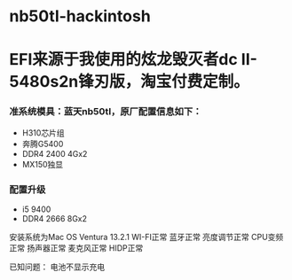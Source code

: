 # nb50tl-hackintosh
# EFI来源于我使用的炫龙毁灭者dc II-5480s2n锋刃版，淘宝付费定制。

### 准系统模具：蓝天nb50tl，原厂配置信息如下：
* H310芯片组
* 奔腾G5400
* DDR4 2400 4Gx2
* MX150独显

### 配置升级
* i5 9400
* DDR4 2666 8Gx2

安装系统为Mac OS Ventura 13.2.1
WI-FI正常
蓝牙正常
亮度调节正常
CPU变频正常
扬声器正常
麦克风正常
HIDP正常

已知问题：
电池不显示充电
